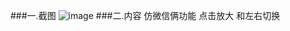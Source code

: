 ###一.截图
![image](https://github.com/1658585060/DragPhotoViewDemo/blob/master/app/gif/a.gif)
###二.内容
仿微信俩功能 点击放大 和左右切换